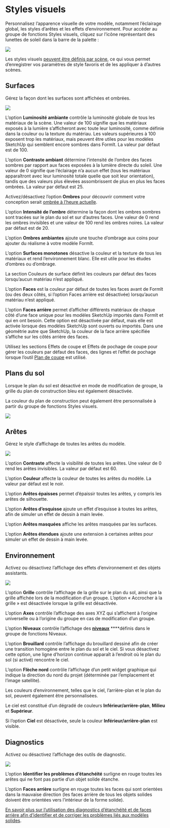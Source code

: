 # Styles visuels

Personnalisez l’apparence visuelle de votre modèle, notamment l’éclairage global, les styles d’arêtes et les effets d’environnement. Pour accéder au groupe de fonctions Styles visuels, cliquez sur l’icône représentant des lunettes de soleil dans la barre de la palette :

![](../.gitbook/assets/20200307-visual-styles-icon.png)

Les styles visuels [peuvent être définis par scène](https://windows.help.formit.autodesk.com/building-the-farnsworth-house/visual-settings), ce qui vous permet d’enregistrer vos paramètres de style favoris et de les appliquer à d’autres scènes.

## Surfaces

Gérez la façon dont les surfaces sont affichées et ombrées.

![](../.gitbook/assets/visual_styles%20%281%29.png)

L’option **Luminosité ambiante** contrôle la luminosité globale de tous les matériaux de la scène. Une valeur de 100 signifie que les matériaux exposés à la lumière s’afficheront avec toute leur luminosité, comme définie dans la couleur ou la texture du matériau. Les valeurs supérieures à 100 exposent trop les matériaux, mais peuvent être utiles pour les modèles SketchUp qui semblent encore sombres dans FormIt. La valeur par défaut est de 100. 

L’option **Contraste ambiant** détermine l’intensité de l’ombre des faces sombres par rapport aux faces exposées à la lumière directe du soleil. Une valeur de 0 signifie que l’éclairage n’a aucun effet \(tous les matériaux apparaîtront avec leur luminosité totale quelle que soit leur orientation\), tandis que des valeurs plus élevées assombrissent de plus en plus les faces ombrées. La valeur par défaut est 25.

Activez/désactivez l’option **Ombres** pour découvrir comment votre conception serait [ombrée à l’heure actuelle](https://windows.help.formit.autodesk.com/tool-library/shadows).

L’option **Intensité de l’ombre** détermine la façon dont les ombres sombres sont tracées sur le plan du sol et sur d’autres faces. Une valeur de 0 rend les ombres invisibles et une valeur de 100 rend les ombres noires. La valeur par défaut est de 20. 

L’option **Ombres ambiantes** ajoute une touche d’ombrage aux coins pour ajouter du réalisme à votre modèle FormIt.

L’option **Surfaces monotones** désactive la couleur et la texture de tous les matériaux et rend l’environnement blanc. Elle est utile pour les études d’ombres ou d’ombrage.

La section Couleurs de surface définit les couleurs par défaut des faces lorsqu’aucun matériau n’est appliqué.

L’option **Faces** est la couleur par défaut de toutes les faces avant de FormIt \(ou des deux côtés, si l’option Faces arrière est désactivée\) lorsqu’aucun matériau n’est appliqué.

L’option **Faces arrière** permet d’afficher différents matériaux de chaque côté d’une face unique pour les modèles SketchUp importés dans FormIt et qui en ont besoin. Cette option est désactivée par défaut, mais elle est activée lorsque des modèles SketchUp sont ouverts ou importés. Dans une géométrie autre que SketchUp, la couleur de la face arrière spécifiée s’affiche sur les côtés arrière des faces.

Utilisez les sections Effets de coupe et Effets de pochage de coupe pour gérer les couleurs par défaut des faces, des lignes et l’effet de pochage lorsque l’outil [Plan de coupe](section-planes.md) est utilisé.

## Plans du sol

Lorsque le plan du sol est désactivé en mode de modification de groupe, la grille du plan de construction bleu est également désactivée.

La couleur du plan de construction peut également être personnalisée à partir du groupe de fonctions Styles visuels.

![](../.gitbook/assets/screen-shot-2020-03-30-at-1.30.16-pm.png)

## Arêtes

Gérez le style d’affichage de toutes les arêtes du modèle.

![](../.gitbook/assets/edges.PNG)

L’option **Contraste** affecte la visibilité de toutes les arêtes. Une valeur de 0 rend les arêtes invisibles. La valeur par défaut est 60.

L’option **Couleur** affecte la couleur de toutes les arêtes du modèle. La valeur par défaut est le noir.

L’option **Arêtes épaisses** permet d’épaissir toutes les arêtes, y compris les arêtes de silhouette.

L’option **Arêtes d’esquisse** ajoute un effet d’esquisse à toutes les arêtes, afin de simuler un effet de dessin à main levée.

L’option **Arêtes masquées** affiche les arêtes masquées par les surfaces.

L’option **Arêtes étendues** ajoute une extension à certaines arêtes pour simuler un effet de dessin à main levée.

## Environnement

Activez ou désactivez l’affichage des effets d’environnement et des objets assistants.

![](../.gitbook/assets/environment.PNG)

L’option **Grille** contrôle l’affichage de la grille sur le plan du sol, ainsi que la grille affichée lors de la modification d’un groupe. L’option « Accrocher à la grille » est désactivée lorsque la grille est désactivée.

L’option **Axes** contrôle l’affichage des axes XYZ qui s’affichent à l’origine universelle ou à l’origine du groupe en cas de modification d’un groupe.

L’option **Niveaux** contrôle l’affichage des [**niveaux**](levels-and-area.md) ****définis dans le groupe de fonctions Niveaux.

L’option **Brouillard** contrôle l’affichage du brouillard dessiné afin de créer une transition homogène entre le plan du sol et le ciel. Si vous désactivez cette option, une ligne d’horizon continue apparaît à l’endroit où le plan du sol \(si activé\) rencontre le ciel.

L’option **Flèche nord** contrôle l’affichage d’un petit widget graphique qui indique la direction du nord du projet \(déterminée par l’emplacement et l’image satellite\).

Les couleurs d’environnement, telles que le ciel, l’arrière-plan et le plan du sol, peuvent également être personnalisées.

Le ciel est constitué d’un dégradé de couleurs **Inférieur/arrière-plan**, **Milieu** et **Supérieur**.

Si l’option **Ciel** est désactivée, seule la couleur **Inférieur/arrière-plan** est visible.

## Diagnostics

Activez ou désactivez l’affichage des outils de diagnostic.

![](../.gitbook/assets/diagnostics.PNG)

L’option **Identifier les problèmes d’étanchéité** surligne en rouge toutes les arêtes qui ne font pas partie d’un objet solide étanche.

L’option **Faces arrière** surligne en rouge toutes les faces qui sont orientées dans la mauvaise direction \(les faces arrière de tous les objets solides doivent être orientées vers l’intérieur de la forme solide\).

[En savoir plus sur l’utilisation des diagnostics d’étanchéité et de faces arrière afin d’identifier et de corriger les problèmes liés aux modèles solides](https://formit.autodesk.com/blog/post/repairing-solid-models).

